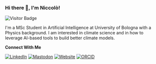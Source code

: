 
### Hi there 👋, I'm Niccolò!

![Visitor Badge](https://visitor-badge.laobi.icu/badge?page_id=niccolozanotti)

I'm a MSc Student in Artificial Intelligence at University of Bologna with a Physics background. I am interested in climate science and in how to leverage AI-based tools to build better climate models. 

**Connect With Me**

[![LinkedIn](https://img.shields.io/badge/-LinkedIn-0077B5?style=flat-square&logo=linkedin&logoColor=white)](https://www.linkedin.com/in/niccolo-zanotti/)
[![Mastodon](https://img.shields.io/badge/-Mastodon-6364FF?style=flat-square&logo=mastodon&logoColor=white)](https://mastodon.social/@niccolozanotti)
[![Website](https://img.shields.io/badge/-Website-21759B?style=flat-square&logo=wordpress&logoColor=white)](https://niccolozanotti.com)
[![ORCID](https://img.shields.io/badge/ORCID-brightgreen.svg?style=flat&logo=orcid&logoColor=white)](https://orcid.org/0009-0003-6450-3184)
